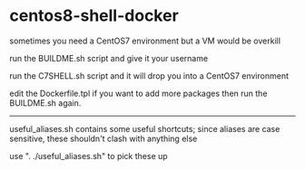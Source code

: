 # centos8-shell-docker

sometimes you need a CentOS7 environment but a VM would be overkill

run the BUILDME.sh script and give it your username

run the C7SHELL.sh script and it will drop you into a CentOS7 environment

edit the Dockerfile.tpl if you want to add more packages then run the BUILDME.sh again.


---

useful_aliases.sh contains some useful shortcuts; since aliases are case
sensitive, these shouldn't clash with anything else

use ". ./useful_aliases.sh" to pick these up
